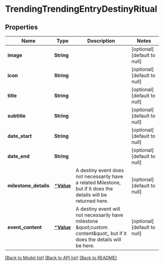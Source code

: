 # TrendingTrendingEntryDestinyRitual

## Properties
Name | Type | Description | Notes
------------ | ------------- | ------------- | -------------
**image** | **String** |  | [optional] [default to null]
**icon** | **String** |  | [optional] [default to null]
**title** | **String** |  | [optional] [default to null]
**subtitle** | **String** |  | [optional] [default to null]
**date_start** | **String** |  | [optional] [default to null]
**date_end** | **String** |  | [optional] [default to null]
**milestone_details** | [***Value**](Value.md) | A destiny event does not necessarily have a related Milestone, but if it does the details will be returned here. | [optional] [default to null]
**event_content** | [***Value**](Value.md) | A destiny event will not necessarily have milestone \&quot;custom content\&quot;, but if it does the details will be here. | [optional] [default to null]

[[Back to Model list]](../README.md#documentation-for-models) [[Back to API list]](../README.md#documentation-for-api-endpoints) [[Back to README]](../README.md)


